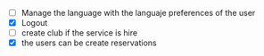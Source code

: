 - [ ] Manage the language with the languaje preferences of the user
- [x] Logout
- [ ] create club if the service is hire
- [x] the users can be create reservations